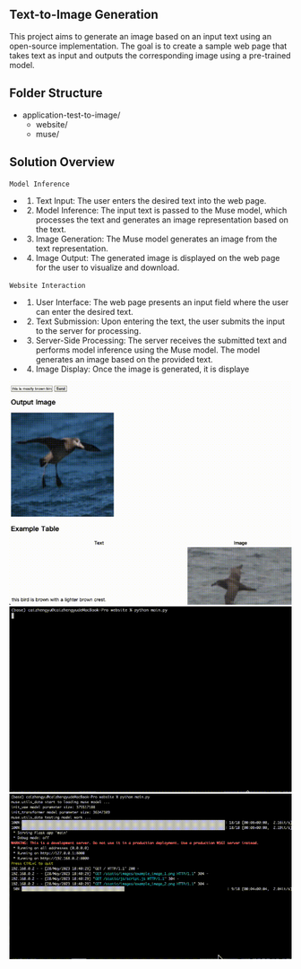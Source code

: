 ## Text-to-Image Generation
This project aims to generate an image based on an input text using an open-source implementation. The goal is to create a sample web page that takes text as input and outputs the corresponding image using a pre-trained model.

## Folder Structure
- application-test-to-image/
    - website/
    - muse/

## Solution Overview

`Model Inference`
- 1. Text Input: The user enters the desired text into the web page.
- 2. Model Inference: The input text is passed to the Muse model, which processes the text and generates an image representation based on the text.
- 3. Image Generation: The Muse model generates an image from the text representation.
- 4. Image Output: The generated image is displayed on the web page for the user to visualize and download.

`Website Interaction`
- 1. User Interface: The web page presents an input field where the user can enter the desired text.
- 2. Text Submission: Upon entering the text, the user submits the input to the server for processing.
- 3. Server-Side Processing: The server receives the submitted text and performs model inference using the Muse model. The model generates an image based on the provided text.
- 4. Image Display: Once the image is generated, it is displaye

![Web Page](img/web.gif)
![Web Running Init](img/web_running_init.gif)
![Web Inference](img/web_inference.gif)